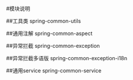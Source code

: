 #模块说明

##工具类
spring-common-utils

##通用注解
spring-common-aspect

##异常拦截
spring-common-exception

##异常拦截多语版
spring-common-exception-i18n

##通用service
spring-common-service

